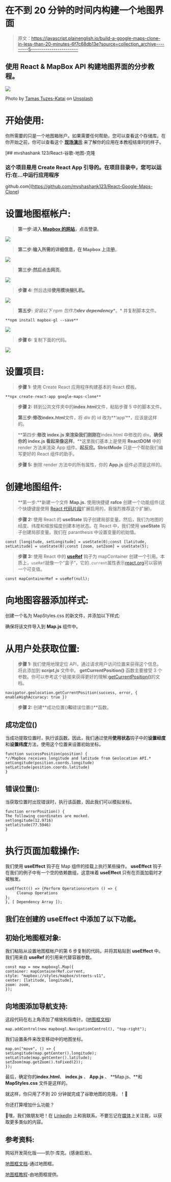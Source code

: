 # 在不到 20 分钟的时间内构建一个地图界面

> 原文：<https://javascript.plainenglish.io/build-a-google-maps-clone-in-less-than-20-minutes-6f7c68db13e?source=collection_archive---------5----------------------->

## 使用 React & MapBox API 构建地图界面的分步教程。

![](img/782630c3395fd73e48311385d84f8aab.png)

Photo by [Tamas Tuzes-Katai](https://unsplash.com/@tamas_tuzeskatai?utm_source=medium&utm_medium=referral) on [Unsplash](https://unsplash.com?utm_source=medium&utm_medium=referral)

# 开始使用:

你所需要的只是一个地图箱账户。如果需要任何帮助，您可以查看这个存储库。在你开始之前，你可以查看这个 [**现场演示**](https://google-maps-clone.herokuapp.com/) 来了解你的应用在本教程结束时的样子。

[](https://github.com/mvshashank123/React-Google-Maps-Clone) [## mvshashank 123/React-谷歌-地图-克隆

### 这个项目是用 Create React App 引导的。在项目目录中，您可以运行:在…中运行应用程序

github.com](https://github.com/mvshashank123/React-Google-Maps-Clone) 

# 设置地图框帐户:

> **第一步:**进入 [Mapbox 的网站](https://www.mapbox.com/)，点击**登录**。

![](img/cfc87ae9ea092684ddd99d1eb36686f7.png)

> **第二步:输入所需的详细信息，在 Mapbox 上注册**。

![](img/1e77521d9e5c1df1a87af62407655594.png)

> **第三步:**然后点击**网页**。

![](img/0d0cd708c71b8a5aeca69e40dc819691.png)

> **步骤 4:** 然后选择**使用模块捆扎机。**

![](img/7544c732476afcaafb191196528858f6.png)

> **第五步:** *安装以下 npm 包作为****dev dependency****。* 并复制脚本文件。

```
**npm install mapbox-gl --save**
```

![](img/0af382a0e10171f481b13c3e49776441.png)

> **步骤 6:** 复制下面的代码。

![](img/b5c5e433ee8e790b2d76ec619b781638.png)

# 设置项目:

> **步骤 1:** 使用 Create React 应用程序构建基本的 React 模板。

```
**npx create-react-app google-maps-clone**
```

> **步骤 2:** 转到公共文件夹中的**index.html**文件，粘贴步骤 5 中的脚本文件。
> 
> **第三步:**修改**index.html**文件，将 div 的 id 改为**‘app’**，应该是这样的。

> **第四步:**修改 **index.js** 来渲染我们刚刚在**index.html 中修改的 div。**确保你的 index.js 看起来像这样**。**这里我们基本上是使用 **ReactDOM** 中的 render 方法来渲染 App 组件。**起反应。StrictMode** 只是一个帮助我们编写更好的 React 组件的助手。

> **步骤 5:** 删除 render 方法中的所有属性，你的 **App.js** 组件必须是这样的。

# **创建地图组件:**

> **第一步:**新建一个文件 **Map.js.** 使用快捷键 **rafce** 创建一个功能组件(这个快捷键是使用 [React 代码片段](https://marketplace.visualstudio.com/items?itemName=dsznajder.es7-react-js-snippets)扩展启用的，我强烈推荐这个扩展)。

> **步骤 2:** 使用 React 的 **useState** 钩子创建局部变量。然后，我们为地图的经度、纬度和缩放幅度创建本地状态。在 React 中，我们使用 **useState** 钩子创建局部变量。我们在 paranthesis 中设置变量的初始值。

```
const [longitude, setLongitude] = useState(0);const [latitude, setLatitude] = useState(0);const [zoom, setZoom] = useState(5);
```

> **步骤 3:** 使用 React 中的 [**useRef**](https://reactjs.org/docs/hooks-reference.html#useref) 钩子为 mapContainer 创建一个引用。本质上，`useRef`就像一个“盒子”，它的`.current`属性表示[react.org](https://reactjs.org/docs/hooks-reference.html#useref)可以容纳一个可变值。

```
const mapContainerRef = useRef(null);
```

# **向地图容器添加样式:**

创建一个名为 MapStyles.css 的新文件，并添加以下样式:

确保将该文件导入到 **Map.js** 组件中。

# 从用户处获取位置:

> **步骤 1:** 我们使用地理定位 API，通过请求用户访问位置来获得这个信息。将此添加到 ***script.js*** 文件中。 **getCurrentPosition()** 函数主要接受 3 个参数。你可以参考这个链接来获得更好的理解:[getCurrentPosition()](https://developer.mozilla.org/en-US/docs/Web/API/Geolocation/getCurrentPosition.)的文档。

```
navigator.geolocation.getCurrentPosition(success, error, { enableHighAccuracy: true })
```

> **步骤 2:** 创建**成功位置()**和**错误位置()**函数。

## **成功定位()**

当成功提取位置时，执行该函数。因此，我们通过使用**使用状态**钩子中的**设置经度**和**设置纬度**方法，使用这个位置来设置初始坐标。

```
function successPosition(position) {
*//Mapbox receives longitude and latitude from Geolocation API.* setLongitude(position.coords.longitude)
setLatitude(position.coords.latitude)
}
```

## 错误**位置**():

当获取位置时出现错误时，执行该函数，因此我们可以模拟坐标。

```
function errorPosition() {
The following coordinates are mocked.
setlongitude(12.9716)
setlatitude(77.5946)
}
```

# 执行页面加载操作:

我们使用 **useEffect** 钩子在 Map 组件的挂载上执行某些操作。 **useEffect** 钩子在我们的例子中有一个空的依赖数组，这意味着 **useEffect** 只有在页面加载时才被触发。

```
useEffect(() => {Perform Operationsreturn () => {
     Cleanup Operations
};
}, [ Dependency Array ]);
```

## 我们在创建的 **useEffect** 中添加了以下功能。

## 初始化地图框对象:

我们粘贴从设置地图框帐户的第 6 步复制的代码，并将其粘贴到 **useEffect** 中。我们用来自 **useRef** 的引用来代替容器参数。

```
const map = new mapboxgl.Map({
container: mapContainerRef.current,
style: "mapbox://styles/mapbox/streets-v11",
center: [latitude, longitude],
zoom: zoom,
});
```

## 向地图添加导航支持:

这段代码在右上角添加了缩放和指南针。([地图框文档](https://docs.mapbox.com/mapbox-gl-js/api/))

```
map.addControl(new mapboxgl.NavigationControl(), "top-right");
```

我们设置条件来改变移动中的地图坐标。

```
map.on("move", () => {
setLongitude(map.getCenter().longitude);
setLatitude(map.getCenter().latitude);
setZoom(map.getZoom().toFixed(2));
});
```

最后，确定你的**index.html**、 **index.js** 、 **App.js** 、 **Map.js、**和 **MapStyles.css** 文件是这样的。

就这样，你只用了不到 20 分钟就完成了谷歌地图的克隆。！🎉

你还打算增加什么功能？

👋嘿，我们做朋友吧！在 [LinkedIn](https://www.linkedin.com/in/shashank-mv/) 上和我联系。不要忘记在[媒体](https://medium.com/@mv.shashank123)上关注我，以获取更多类似的内容。

## 参考资料:

网站开发简化版——凯尔·库克。(感谢启发)。

[地图框文档](https://docs.mapbox.com/)-通过地图框。

[地图框教程](https://docs.mapbox.com/help/tutorials/)-由地图框提供。